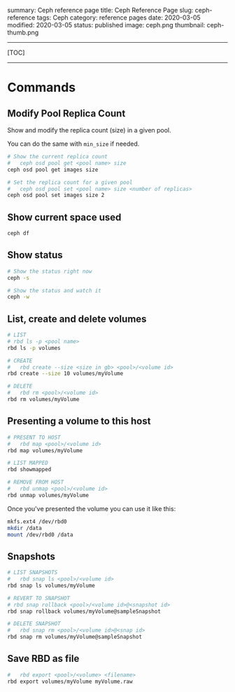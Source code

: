 summary: Ceph reference page
title: Ceph Reference Page
slug: ceph-reference
tags: Ceph
category: reference pages
date: 2020-03-05
modified: 2020-03-05
status: published
image: ceph.png
thumbnail: ceph-thumb.png


---

[TOC]

---


# Commands

##  Modify Pool Replica Count

Show and modify the replica count (size) in a given pool.

You can do the same with `min_size` if needed.

```bash
# Show the current replica count
#   ceph osd pool get <pool name> size
ceph osd pool get images size

# Set the replica count for a given pool
#   ceph osd pool set <pool name> size <number of replicas>
ceph osd pool set images size 2
```


## Show current space used

```bash
ceph df
```

## Show status
```bash
# Show the status right now
ceph -s

# Show the status and watch it
ceph -w
```


## List, create and delete volumes

```bash
# LIST
# rbd ls -p <pool name>
rbd ls -p volumes

# CREATE
#   rbd create --size <size in gb> <pool>/<volume id>
rbd create --size 10 volumes/myVolume

# DELETE
#   rbd rm <pool>/<volume id>
rbd rm volumes/myVolume
```


## Presenting a volume to this host

```bash
# PRESENT TO HOST
#   rbd map <pool>/<volume id>
rbd map volumes/myVolume

# LIST MAPPED
rbd showmapped

# REMOVE FROM HOST
#   rbd unmap <pool>/<volume id>
rbd unmap volumes/myVolume
```

Once you've presented the volume you can use it like this:

```bash
mkfs.ext4 /dev/rbd0
mkdir /data
mount /dev/rbd0 /data
```


## Snapshots

```bash
# LIST SNAPSHOTS
#   rbd snap ls <pool>/<volume id>
rbd snap ls volumes/myVolume

# REVERT TO SNAPSHOT
# rbd snap rollback <pool>/<volume id>@<snapshot id>
rbd snap rollback volumes/myVolume@sampleSnapshot

# DELETE SNAPSHOT
#   rbd snap rm <pool>/<volume id>@<snap id>
rbd snap rm volumes/myVolume@sampleSnapshot
```

## Save RBD as file

```bash
#   rbd export <pool>/<volume> <filename>
rbd export volumes/myVolume myVolume.raw
```
